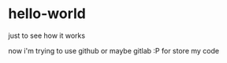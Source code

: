 # hello-world
just to see how it works

now i'm trying to use github or maybe gitlab :P for store my code

